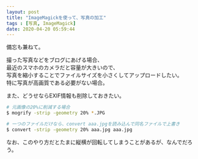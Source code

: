 ```yaml
---
layout: post
title: "ImageMagickを使って、写真の加工"
tags : [写真, ImageMagick]
date: 2020-04-20 05:59:44
---
```


備忘も兼ねて。  

撮った写真などをブログにあげる場合、  
最近のスマホのカメラだと容量が大きいので、  
写真を縮小することでファイルサイズを小さくしてアップロードしたい。  
特に写真が高画質である必要がない場合。  

また、どうせならEXIF情報も削除しておきたい。  



```bash
# 元画像の20%に削減する場合
$ mogrify -strip -geometry 20% *.JPG

# 一つのファイルだけなら、convert aaa.jpgを読み込んで同名ファイルで上書き
$ convert -strip -geometry 20% aaa.jpg aaa.jpg
```


なお、このやり方だとたまに縦横が回転してしまうことがあるが、なんでだろう。  


